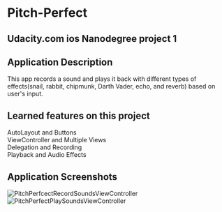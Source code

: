 # Pitch-Perfect
## Udacity.com ios Nanodegree project 1

## Application Description
This app records a sound and plays it back with different types of effects(snail, rabbit, chipmunk, Darth Vader, echo, and reverb) based on user's input.

## Learned features on this project
AutoLayout and Buttons<br/>
ViewController and Multiple Views<br/>
Delegation and Recording<br/>
Playback and Audio Effects

## Application Screenshots
![PitchPerfcectRecordSoundsViewController](https://user-images.githubusercontent.com/25420198/111016831-0355ba80-837e-11eb-98f9-b06ead3828f0.png)![PitchPerfectPlaySoundsViewController](https://user-images.githubusercontent.com/25420198/111016866-38620d00-837e-11eb-82d0-d14c71b7c861.png)


